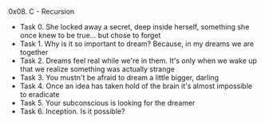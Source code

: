 0x08. C - Recursion
- Task 0. She locked away a secret, deep inside herself, something she once knew to be true... but chose to forget
- Task 1. Why is it so important to dream? Because, in my dreams we are together
- Task 2. Dreams feel real while we're in them. It's only when we wake up that we realize something was actually strange 
- Task 3. You mustn't be afraid to dream a little bigger, darling
- Task 4. Once an idea has taken hold of the brain it's almost impossible to eradicate
- Task 5. Your subconscious is looking for the dreamer
- Task 6. Inception. Is it possible?